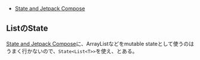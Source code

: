 - [State and Jetpack Compose](https://developer.android.com/jetpack/compose/state)

## ListのState

[State and Jetpack Compose](https://developer.android.com/jetpack/compose/state)に、ArrayListなどをmutable stateとして使うのはうまく行かないので、`State<List<T>>`を使え、とある。